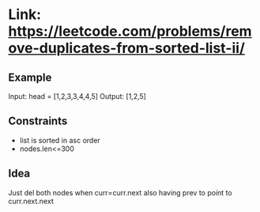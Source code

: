 # Link: <https://leetcode.com/problems/remove-duplicates-from-sorted-list-ii/>

## Example

Input: head = [1,2,3,3,4,4,5]
Output: [1,2,5]


## Constraints

- list is sorted in asc order
- nodes.len<=300

## Idea

Just del both nodes when curr=curr.next also having prev to point to curr.next.next

